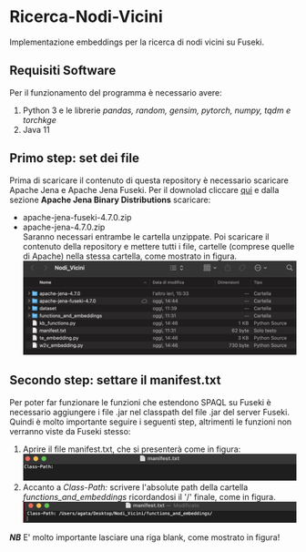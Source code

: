 # Ricerca-Nodi-Vicini
Implementazione embeddings per la ricerca di nodi vicini su Fuseki.

## Requisiti Software
Per il funzionamento del programma è necessario avere:
1. Python 3 e le librerie *pandas, random, gensim, pytorch, numpy, tqdm e torchkge*
2. Java 11

## Primo step: set dei file
Prima di scaricare il contenuto di questa repository è necessario scaricare Apache Jena e Apache Jena Fuseki. Per il downolad cliccare [qui](https://jena.apache.org/download/) e dalla sezione **Apache Jena Binary Distributions** scaricare:
- apache-jena-fuseki-4.7.0.zip
- apache-jena-4.7.0.zip
<br /> Saranno necessari entrambe le cartella unzippate. Poi scaricare il contenuto della repository e mettere tutti i file, cartelle (comprese quelle di Apache) nella stessa cartella, come mostrato in figura. <br />
![](img/passo1.1.png?raw=true)

## Secondo step: settare il manifest.txt
Per poter far funzionare le funzioni che estendono SPAQL su Fuseki è necessario aggiungere i file .jar nel classpath del file .jar del server Fuseki. Quindi è molto importante seguire i seguenti step, altrimenti le funzioni non verranno viste da Fuseki stesso:
1. Aprire il file manifest.txt, che si presenterà come in figura: <br />
![](img/manifest1.png?raw=true)
2. Accanto a *Class-Path:* scrivere l'absolute path della cartella *functions_and_embeddings* ricordandosi il '/' finale, come in figura. <br />
![](img/manifest2.png?raw=true)

***NB*** E' molto importante lasciare una riga blank, come mostrato in figura!
